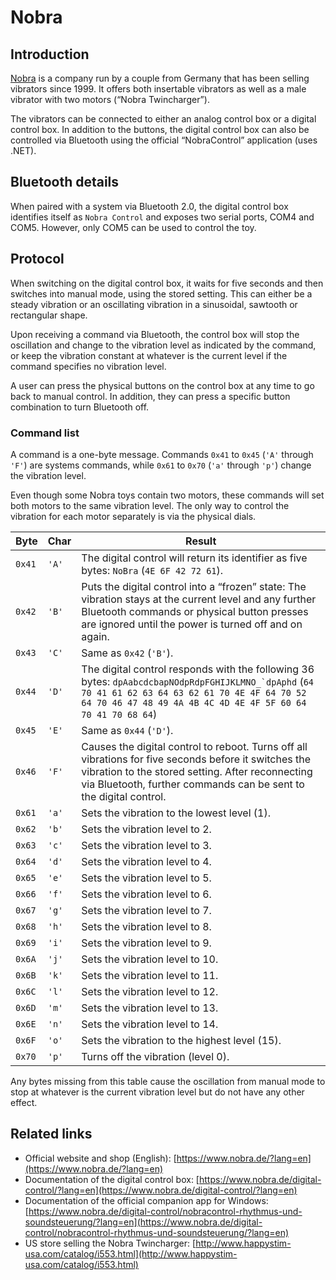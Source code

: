 # Nobra

## Introduction

[Nobra](https://www.nobra.de/?lang=en) is a company run by a couple
from Germany that has been selling vibrators since 1999. It offers
both insertable vibrators as well as a male vibrator with two motors
(“Nobra Twincharger”).

The vibrators can be connected to either an analog control box or a
digital control box. In addition to the buttons, the digital control
box can also be controlled via Bluetooth using the official
“NobraControl” application (uses .NET).

## Bluetooth details

When paired with a system via Bluetooth 2.0, the digital control box
identifies itself as `Nobra Control` and exposes two serial ports,
COM4 and COM5. However, only COM5 can be used to control the toy.

## Protocol

When switching on the digital control box, it waits for five seconds
and then switches into manual mode, using the stored setting. This
can either be a steady vibration or an oscillating vibration in a
sinusoidal, sawtooth or rectangular shape.

Upon receiving a command via Bluetooth, the control box will stop
the oscillation and change to the vibration level as indicated by
the command, or keep the vibration constant at whatever is the
current level if the command specifies no vibration level.

A user can press the physical buttons on the control box at any time
to go back to manual control. In addition, they can press a specific
button combination to turn Bluetooth off.

### Command list

A command is a one-byte message. Commands `0x41` to `0x45` (`'A'`
through `'F'`) are systems commands, while `0x61` to `0x70` (`'a'`
through `'p'`) change the vibration level.

Even though some Nobra toys contain two motors, these commands will
set both motors to the same vibration level. The only way to control
the vibration for each motor separately is via the physical dials.

| Byte | Char | Result |
| ------ | ----- | ----------- |
| `0x41` | `'A'` | The digital control will return its identifier as five bytes: `NoBra` (`4E 6F 42 72 61`).
| `0x42` | `'B'` | Puts the digital control into a “frozen” state: The vibration stays at the current level and any further Bluetooth commands or physical button presses are ignored until the power is turned off and on again.
| `0x43` | `'C'` | Same as `0x42` (`'B'`).
| `0x44` | `'D'` | The digital control responds with the following 36 bytes: ``dpAabcdcbapNOdpRdpFGHIJKLMNO_`dpAphd`` (`64 70 41 61 62 63 64 63 62 61 70 4E 4F 64 70 52 64 70 46 47 48 49 4A 4B 4C 4D 4E 4F 5F 60 64 70 41 70 68 64`)
| `0x45` | `'E'` | Same as `0x44` (`'D'`).
| `0x46` | `'F'` | Causes the digital control to reboot. Turns off all vibrations for five seconds before it switches the vibration to the stored setting. After reconnecting via Bluetooth, further commands can be sent to the digital control.
| `0x61` | `'a'` | Sets the vibration to the lowest level (1).
| `0x62` | `'b'` | Sets the vibration level to 2.
| `0x63` | `'c'` | Sets the vibration level to 3.
| `0x64` | `'d'` | Sets the vibration level to 4.
| `0x65` | `'e'` | Sets the vibration level to 5.
| `0x66` | `'f'` | Sets the vibration level to 6.
| `0x67` | `'g'` | Sets the vibration level to 7.
| `0x68` | `'h'` | Sets the vibration level to 8.
| `0x69` | `'i'` | Sets the vibration level to 9.
| `0x6A` | `'j'` | Sets the vibration level to 10.
| `0x6B` | `'k'` | Sets the vibration level to 11.
| `0x6C` | `'l'` | Sets the vibration level to 12.
| `0x6D` | `'m'` | Sets the vibration level to 13.
| `0x6E` | `'n'` | Sets the vibration level to 14.
| `0x6F` | `'o'` | Sets the vibration to the highest level (15).
| `0x70` | `'p'` | Turns off the vibration (level 0).

Any bytes missing from this table cause the oscillation from manual
mode to stop at whatever is the current vibration level but do not
have any other effect.

## Related links

* Official website and shop (English): [https://www.nobra.de/?lang=en](https://www.nobra.de/?lang=en)
* Documentation of the digital control box: [https://www.nobra.de/digital-control/?lang=en](https://www.nobra.de/digital-control/?lang=en)
* Documentation of the official companion app for Windows: [https://www.nobra.de/digital-control/nobracontrol-rhythmus-und-soundsteuerung/?lang=en](https://www.nobra.de/digital-control/nobracontrol-rhythmus-und-soundsteuerung/?lang=en)
* US store selling the Nobra Twincharger: [http://www.happystim-usa.com/catalog/i553.html](http://www.happystim-usa.com/catalog/i553.html)
